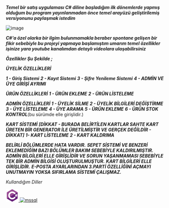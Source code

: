 ***Temel bir satış uygulaması C# diline başladığım ilk dönemlerde yapmış olduğum bu program yayınlanmadan önce temel arayüzü geliştirilemiş versiyonunu paylaşmak istedim***

![image](https://github.com/majestyy01/robokent-desktop-app-v1/assets/126384786/fe384f2f-8aea-4aa5-9e93-54e7b1725a5e)



***C#'a özel olarka bir ilgim bulunmamakla beraber spontane gelişen bir fikir sebebiyle bu projeyi yapmaya başlamıştım umarım temel özellikler işinize yara youtube kanalımdan detaylı videolara ulaşabilirsiniz***

***Özellikler Şu Şekilde ;***

_***ÜYELİK ÖZELLİKLERİ***_


***1 -  Giriş Sistemi***
***2 -  Kayıt Sistemi***
***3 -  Şifre Yenileme Sistemi***
***4 -  ADMİN VE ÜYE GİRİŞİ AYRIMI***


_***ÜRÜN ÖZELLİKLERİ***_
***1 - ÜRÜN EKLEME***
***2 - ÜRÜN LİSTELEME***

_***ADMİN ÖZELLİKLERİ***_
***1 - ÜYELİK SİLME***
***2 - ÜYELİK BİLGİLERİ DEĞİŞTİRME***
***3 - ÜYE LİSTELEME***
***4 - ÜYE ARAMA***
***5 - ÜRÜN EKLEME***
***6 - ÜRÜN STOK KONTROL***(bu sürümde elle girişlidir.)

_***KART SİSTEMİ***_
***[DİKKAT - BURADA BELİRTİLEN KARTLAR SAHTE KART ÜRETEN BİR GENERATOR İLE ÜRETİLMİŞTİR VE GERÇEK DEĞİLDİR - DİKKAT]***
***1- KART LİSTELEME***
***2 - KART KALDRIMA***


_***BELİRLİ BÖLÜMLERDE HATA VARDIR.***_
***SEPET SİSTEMİ VE BENZERİ EKLEMEDİĞİM BAZI BÖLÜMLER BAKIM SEBEBİYLE KALDIRILMIŞTIR.***
***ADMİN BİLGİLERİ ELLE GİRİŞLİDİR VE SORUN YAŞANMAMASI SEBEBİYLE TEK BİR ADMİN BİLGİSİ OLUŞTURULMUŞTUR.***
***KART BİLGİLERİ ELLE GİRİŞLİDİR.***
***E-POSTA AYARLARINDAN 3.PARTİ ÖZELLİĞİNİ AÇMAYI UNUTMAYIN YOKSA SIFIRLAMA SİSTEMİ ÇALIŞMAZ.***


_Kullandığım Diller_

<p align="left"> <a href="https://www.w3schools.com/cs/" target="_blank" rel="noreferrer"> <img src="https://raw.githubusercontent.com/devicons/devicon/master/icons/csharp/csharp-original.svg" alt="csharp" width="40" height="40"/> </a> <a href="https://www.microsoft.com/en-us/sql-server" target="_blank" rel="noreferrer"> <img src="https://www.svgrepo.com/show/303229/microsoft-sql-server-logo.svg" alt="mssql" width="40" height="40"/> </a> </p>

